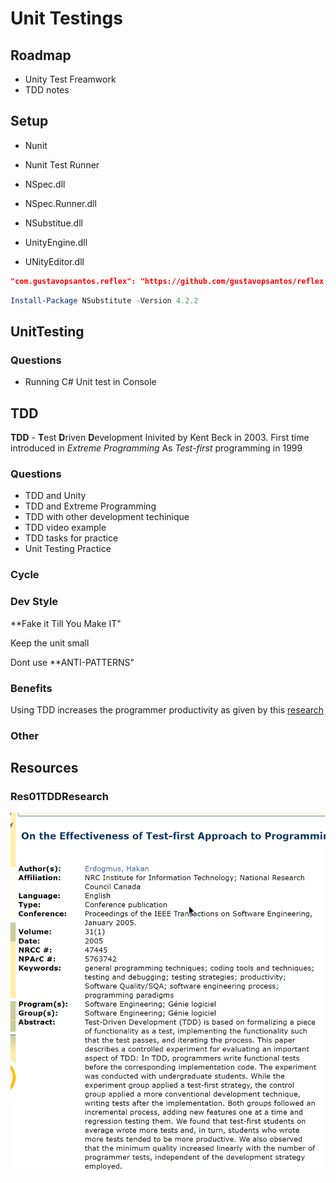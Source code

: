 # Unit Testings

## Roadmap

- Unity Test Freamwork
- TDD notes

## Setup 

- Nunit 
- Nunit Test Runner

- NSpec.dll
- NSpec.Runner.dll

- NSubstitue.dll

- UnityEngine.dll
- UNityEditor.dll

```json
"com.gustavopsantos.reflex": "https://github.com/gustavopsantos/reflex.git?path=/Reflex/Assets/Reflex/#1.0.0"
```


```PowerShell
Install-Package NSubstitute -Version 4.2.2
```

## UnitTesting


### Questions

- Running C# Unit test in Console

## TDD

**TDD** - **T**est **D**riven **D**evelopment
Inivited by Kent Beck  in 2003.
First time introduced in *Extreme Programming* 
As *Test-first* programming in 1999


### Questions

- TDD and Unity
- TDD and Extreme Programming
- TDD with other development techinique 
- TDD video example
- TDD tasks for practice
- Unit Testing Practice

### Cycle

### Dev Style

**Fake it Till You Make IT"

Keep the unit small

Dont use **ANTI-PATTERNS"

### Benefits

Using TDD increases the programmer productivity as given by this [research](#Res01TDDResearch)



### Other

## Resources

### Res01TDDResearch

![TDDProductivityReasearch](res/TDD-IndividualProductivityReserach.png)

